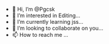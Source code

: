 - 👋 Hi, I’m @Pgcsk
- 👀 I’m interested in Editing...
- 🌱 I’m currently learning jss...
- 💞️ I’m looking to collaborate on you...
- 📫 How to reach me ...

<!---
Pgcsk/Pgcsk is a ✨ special ✨ repository because its `README.md` (this file) appears on your GitHub profile.
You can click the Preview link to take a look at your changes.
--->
